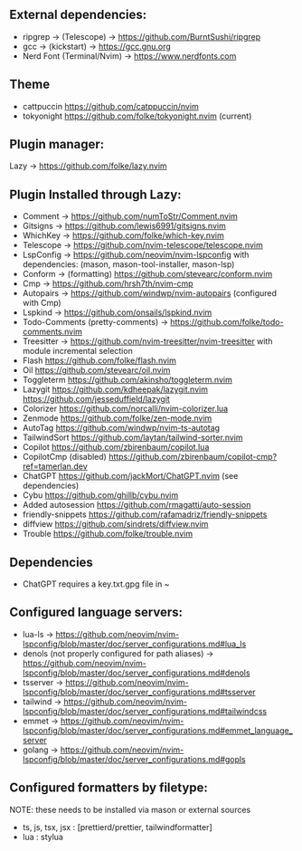 ## External dependencies:
- ripgrep -> (Telescope) -> https://github.com/BurntSushi/ripgrep
- gcc -> (kickstart) -> https://gcc.gnu.org
- Nerd Font (Terminal/Nvim) -> https://www.nerdfonts.com

## Theme
- cattpuccin https://github.com/catppuccin/nvim
- tokyonight https://github.com/folke/tokyonight.nvim (current)

## Plugin manager:
Lazy -> https://github.com/folke/lazy.nvim

## Plugin Installed through Lazy:
- Comment -> https://github.com/numToStr/Comment.nvim
- Gitsigns -> https://github.com/lewis6991/gitsigns.nvim
- WhichKey -> https://github.com/folke/which-key.nvim
- Telescope -> https://github.com/nvim-telescope/telescope.nvim
- LspConfig -> https://github.com/neovim/nvim-lspconfig
    with dependencies: (mason, mason-tool-installer, mason-lsp)
- Conform -> (formatting) https://github.com/stevearc/conform.nvim
- Cmp -> https://github.com/hrsh7th/nvim-cmp
- Autopairs -> https://github.com/windwp/nvim-autopairs (configured with Cmp)
- Lspkind -> https://github.com/onsails/lspkind.nvim
- Todo-Comments (pretty-comments) -> https://github.com/folke/todo-comments.nvim
- Treesitter -> https://github.com/nvim-treesitter/nvim-treesitter
    with module incremental selection
- Flash https://github.com/folke/flash.nvim
- Oil https://github.com/stevearc/oil.nvim
- Toggleterm https://github.com/akinsho/toggleterm.nvim
- Lazygit https://github.com/kdheepak/lazygit.nvim https://github.com/jesseduffield/lazygit
- Colorizer https://github.com/norcalli/nvim-colorizer.lua
- Zenmode https://github.com/folke/zen-mode.nvim
- AutoTag https://github.com/windwp/nvim-ts-autotag
- TailwindSort https://github.com/laytan/tailwind-sorter.nvim
- Copilot https://github.com/zbirenbaum/copilot.lua
- CopilotCmp (disabled) https://github.com/zbirenbaum/copilot-cmp?ref=tamerlan.dev
- ChatGPT https://github.com/jackMort/ChatGPT.nvim (see dependencies)
- Cybu https://github.com/ghillb/cybu.nvim
- Added autosession https://github.com/rmagatti/auto-session
- friendly-snippets https://github.com/rafamadriz/friendly-snippets
- diffview https://github.com/sindrets/diffview.nvim
- Trouble https://github.com/folke/trouble.nvim

## Dependencies
- ChatGPT requires a key.txt.gpg file in ~

## Configured language servers:
- lua-ls -> https://github.com/neovim/nvim-lspconfig/blob/master/doc/server_configurations.md#lua_ls
- denols (not properly configured for path aliases) -> https://github.com/neovim/nvim-lspconfig/blob/master/doc/server_configurations.md#denols
- tsserver -> https://github.com/neovim/nvim-lspconfig/blob/master/doc/server_configurations.md#tsserver
- tailwind -> https://github.com/neovim/nvim-lspconfig/blob/master/doc/server_configurations.md#tailwindcss
- emmet -> https://github.com/neovim/nvim-lspconfig/blob/master/doc/server_configurations.md#emmet_language_server 
- golang -> https://github.com/neovim/nvim-lspconfig/blob/master/doc/server_configurations.md#gopls

## Configured formatters by filetype:
NOTE: these needs to be installed via mason or external sources
- ts, js, tsx, jsx : [prettierd/prettier, tailwindformatter]
- lua : stylua

